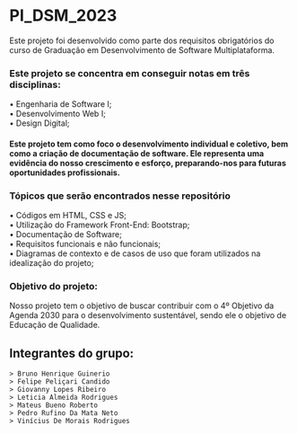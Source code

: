 # PI_DSM_2023
Este projeto foi desenvolvido como parte dos requisitos obrigatórios do curso de Graduação em Desenvolvimento de Software Multiplataforma.

 <h3>Este projeto se concentra em conseguir notas em três disciplinas:  <br></h3>
  • Engenharia de Software I;<br>
  • Desenvolvimento Web I;<br>
  • Design Digital;<br>

 <h4>Este projeto tem como foco o desenvolvimento individual e coletivo, bem como a criação de documentação de software. Ele representa uma evidência do nosso crescimento e esforço, preparando-nos para futuras oportunidades profissionais.<br></h4>
 
 
 
  <h3>Tópicos que serão encontrados nesse repositório<br></h3>
  • Códigos em HTML, CSS e JS;<br>
  • Utilização do Framework Front-End: Bootstrap;<br>
  • Documentação de Software;<br>
  • Requisitos funcionais e não funcionais;<br>
  • Diagramas de contexto e de casos de uso que foram utilizados na idealização do projeto;<br>

  
<h3>Objetivo do projeto:<br></h3>

Nosso projeto tem o objetivo de buscar contribuir com o 4º Objetivo da Agenda 2030 para o desenvolvimento sustentável, sendo ele o objetivo de Educação de Qualidade.


## Integrantes do grupo:


    > Bruno Henrique Guinerio
    > Felipe Peliçari Candido
    > Giovanny Lopes Ribeiro
    > Leticia Almeida Rodrigues
    > Mateus Bueno Roberto
    > Pedro Rufino Da Mata Neto
    > Vinícius De Morais Rodrigues
